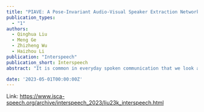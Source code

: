 ```yaml
---
title: "PIAVE: A Pose-Invariant Audio-Visual Speaker Extraction Network"
publication_types:
  - "1"
authors:
  - Qinghua Liu
  - Meng Ge
  - Zhizheng Wu
  - Haizhou Li
publication: "Interspeech"
publication_short: Interspeech
abstract: "It is common in everyday spoken communication that we look at the turning head of a talker to listen to his/her voice. Humans see the talker to listen better, so do machines. However, previous studies on audio-visual speaker extraction have not effectively handled the varying talking face. This paper studies how to take full advantage of the varying talking face. We propose a Pose-Invariant Audio-Visual Speaker Extraction Network (PIAVE) that incorporates an additional pose-invariant view to improve audio-visual speaker extraction. Specifically, we generate the pose-invariant view from each original pose orientation, which enables the model to receive a consistent frontal view of the talker regardless of his/her head pose, therefore, forming a multi-view visual input for the speaker. Experiments on the multi-view MEAD and in-the-wild LRS3 dataset demonstrate that PIAVE outperforms the state-of-the-art and is more robust to pose variations."

date: '2023-05-01T00:00:00Z'
---
```

Link: https://www.isca-speech.org/archive/interspeech_2023/liu23k_interspeech.html